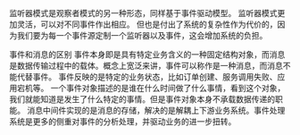 监听器模式是观察者模式的另一种形态，同样基于事件驱动模型。
监听器模式更加灵活，可以对不同事件作出相应。
但也是付出了系统的复杂性作为代价的，因为我们要为每一个事件源定制一个监听器以及事件，这会增加系统的负担。

事件和消息的区别
事件本身即是具有特定业务含义的一种固定结构对象，而消息是数据传输过程中的载体。概念上宽泛来讲，事件可以称作是一种消息，而消息不能代替事件。
事件反映的是特定的业务状态，比如订单创建、服务调用失败、应用宕机等。
一个事件对象描述的是谁在什么时间做了什么事情，看到这个对象，我们就能知道是发生了什么特定的事情。但是事件对象本身不承载数据传递的职能。
消息中间件实现的是消息的存储，解决的是解耦上下游业务系统。事件处理系统是更多的侧重对事件的分析处理，并驱动业务的进一步扭转。